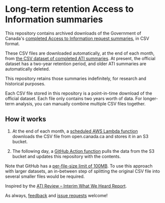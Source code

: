 # Long-term retention Access to Information summaries

This repository contains archived downloads of the Government of Canada's [completed Access to Information request summaries](https://open.canada.ca/en/search/ati), in CSV format.

These CSV files are downloaded automatically, at the end of each month, from [the CSV dataset of completed ATI summaries](https://open.canada.ca/data/en/dataset/0797e893-751e-4695-8229-a5066e4fe43c). At present, the official dataset has a two-year retention period, and older ATI summaries are automatically deleted.

This repository retains those summaries indefinitely, for research and historical purposes. 

Each CSV file stored in this repository is a point-in-time download of the official dataset. Each file only contains two years worth of data. For longer-term analysis, you can manually combine multiple CSV files together.

## How it works

1. At the end of each month, a [scheduled AWS Lambda function](https://github.com/ltr-archive/ltr-lambda-helpers#lambda-download-to-s3py) downloads the CSV file from open.canada.ca and stores it in an S3 bucket. 

2. The following day, a [GitHub Action function](https://github.com/ltr-archive/ltr-ati-summaries/blob/main/.github/workflows/sync-s3-data.yml) pulls the data from the S3 bucket and updates this repository with the contents.

Note that GitHub has a [per-file-size limit of 100MB](https://docs.github.com/en/repositories/working-with-files/managing-large-files/about-large-files-on-github#file-size-limits). To use this approach with larger datasets, an in-between step of splitting the original CSV file into several smaller files would be required.

Inspired by the [ATI Review – Interim What We Heard Report](https://www.canada.ca/en/treasury-board-secretariat/services/access-information-privacy/reviewing-access-information/the-review-process/ati-review-interim-what-we-heard-report.html#toc2-2).

As always, [feedback](https://twitter.com/sboots) and [issue requests](https://github.com/ltr-archive/ltr-ati-summaries/issues) welcome!
